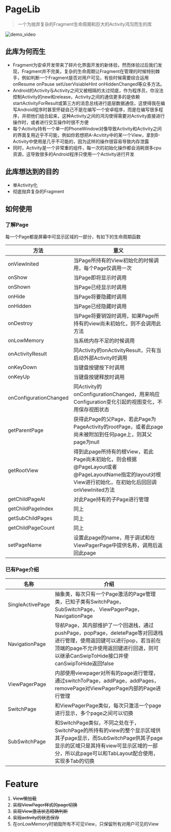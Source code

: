 ﻿# PageLib
 > 一个为抛弃复杂的Fragment生命周期和巨大的Activity鸿沟而生的库

![demo_video](https://github.com/ZGeek/PageLib/blob/master/art/demo.gif)

 ## 此库为何而生
 - Fragment为安卓开发带来了碎片化界面开发的新体验，然而体验过后我们发现，Fragment并不完美，复杂的生命周期让Fragment在管理的时候特别棘手，例如判断一个Fragment是否对用户可见，有些时候需要综合运用onResume onPause setUserVisiableHint onHiddenChanged等众多方法。
 - Android的Activity与Activity之间又被相隔的太过彻底，作为程序员，你没法控制Activity的new和release，Activity之间的通信更多的是依赖startActivityForResult或第三方的消息总线进行底层数据通信，这使得我在编写Android程序时甚至怀疑自己不是在编写一个安卓程序，而是在编写很多程序，并把他们组合起来，这种Activity之间的鸿沟使得需要对Activity直接进行操作时，或者进行交互操作时很不方便
 - 每个Activity持有一个单一的PhoneWindow对像导致Activity和Activity之间的界面复用近乎不可能，例如你若想把A-Acvitity中的某一个View，拿到B-Activity中使用是几乎不可能的，因为这样的操作很容易导致内存泄露
 - 同时，Activity是一个非常重的组件，每一次的初始化操作都会消耗很多cpu资源，这导致很多的Android程序只使用一个Activity进行开发

 ## 此库想达到的目的
 - 单Activity化
 - 彻底抛弃复杂的Fragment

 ## 如何使用
 ### 了解Page
 每一个Page都是屏幕中可显示区域的一部分，有如下的生命周期函数

| 方法 | 意义 |
| --- | ---|
| onViewInited |当Page所持有的View初始化的时候调用，每个Page仅调用一次|
|onShow | 当Page即将显示时调用|
|onShown| 当Page已经显示时调用|
|onHide| 当Page将要隐藏时调用|
|onHidden| 当Page已经隐藏时调用|
|onDestroy| 当Page将要销毁时调用，如果Page所持有的view尚未初始化，则不会调用此方法|
|onLowMemory| 当系统内存不足的时候调用|
|onActivityResult| 同Activity的onActivityResult，只有当启动外部Activity时调用|
|onKeyDown| 当键盘按键按下时调用|
|onKeyUp|当键盘按键释放时调用|
|onConfigurationChanged| 同Activity的onConfigurationChanged，用来响应Configuration变化引起的视图变化，不用保存视图状态|
|getParentPage| 获得此Page的父Page，若此Page为PageActivity的rootPage，或者此page尚未被附加到任何page上，则其父page为null|
|getRootView| 得到此page所持有的根View，若此Page尚未初始化，则会根据@PageLayout或者@PageLayoutName指定的layout对根View进行初始化，在初始化后回回调onViewInited方法|
|getChildPageAt|对此Page持有的子Page进行管理|
|getChildPageIndex|同上|
|getSubChildPages|同上|
|getChildPageCount|同上|
|setPageName|设置此page的name，用于调试和在ViewPagerPage中提供名称，调用后返回此page|

### 已有Page介绍
|名称|介绍|
|---|---|
|SingleActivePage| 抽象类，每次只有一个Page激活的Page管理类，已知子类有SwitchPage， SubSwitchPage， ViewPagerPage， NavigationPage|
|NavigationPage|导航Page，其内部维护了一个回退栈，通过pushPage，popPage，deletePage等对回退栈进行管理，使用返回键可以进行pop，若当前在顶端的page不允许使用返回键进行回退，则可以继承CanSwipToHide接口并使canSwipToHide返回false|
|ViewPagerPage|内部使用viewpager对所有的page进行管理，通过switchToPage，addPage，addPages，removePage对ViewPagerPage内部的Page进行管理
|SwitchPage|和ViewPagerPage类似，每次只激活一个page进行显示，多个page之间可以切换|
|SubSwitchPage|和SwitchPage类似，不同之处在于，SwitchPage的所持有的view的整个显示区域供其子page显示，而SubSwitchPage供其子page显示的区域只是其持有view可显示区域的一部分，所以此page可以和TabLayout配合使用，实现多Tab的切换|

# Feature
1. ~~View懒加载~~
1. ~~实现ViewPager样式的page切换~~
2. ~~实现View激活状态精确判断~~
3. ~~实现activity的状态保存~~
4. 在onLowMemory时销毁所有不可见View，只保留所有对用户可见的View

